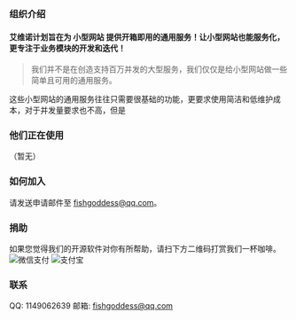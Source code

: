 ### 组织介绍
#### 艾维诺计划旨在为 **小型网站** 提供开箱即用的通用服务！让小型网站也能服务化，更专注于业务模块的开发和迭代！

> 我们并不是在创造支持百万并发的大型服务，我们仅仅是给小型网站做一些简单且可用的通用服务。

这些小型网站的通用服务往往只需要很基础的功能，更要求使用简洁和低维护成本，对于并发量要求也不高，但是

### 他们正在使用
（暂无）

### 如何加入
请发送申请邮件至 fishgoddess@qq.com。

### 捐助
如果您觉得我们的开源软件对你有所帮助，请扫下方二维码打赏我们一杯咖啡。
![微信支付](https://images.gitee.com/uploads/images/2020/0530/230159_7f3daaab_2065430.png "wechat-pay.png")
![支付宝](https://images.gitee.com/uploads/images/2020/0530/230220_56548355_2065430.jpeg "ali-pay.jpg")

### 联系
QQ: 1149062639
邮箱: fishgoddess@qq.com
